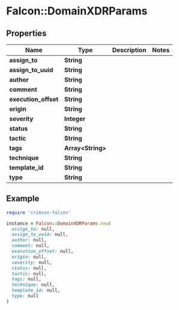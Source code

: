 # Falcon::DomainXDRParams

## Properties

| Name | Type | Description | Notes |
| ---- | ---- | ----------- | ----- |
| **assign_to** | **String** |  |  |
| **assign_to_uuid** | **String** |  |  |
| **author** | **String** |  |  |
| **comment** | **String** |  |  |
| **execution_offset** | **String** |  |  |
| **origin** | **String** |  |  |
| **severity** | **Integer** |  |  |
| **status** | **String** |  |  |
| **tactic** | **String** |  |  |
| **tags** | **Array&lt;String&gt;** |  |  |
| **technique** | **String** |  |  |
| **template_id** | **String** |  |  |
| **type** | **String** |  |  |

## Example

```ruby
require 'crimson-falcon'

instance = Falcon::DomainXDRParams.new(
  assign_to: null,
  assign_to_uuid: null,
  author: null,
  comment: null,
  execution_offset: null,
  origin: null,
  severity: null,
  status: null,
  tactic: null,
  tags: null,
  technique: null,
  template_id: null,
  type: null
)
```

